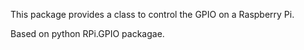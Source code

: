 This package provides a class to control the GPIO on a Raspberry Pi.

Based on python RPi.GPIO packagae.


